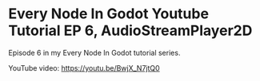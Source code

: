 # Every Node In Godot Youtube Tutorial EP 6, AudioStreamPlayer2D

Episode 6 in my Every Node In Godot tutorial series.

YouTube video: https://youtu.be/BwjX_N7jtQ0
